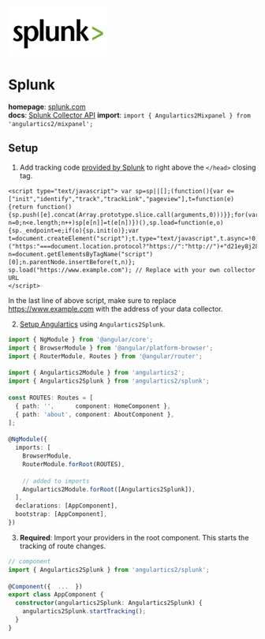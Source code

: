 <img 
    src="../../../assets/svg/splunk.svg" 
    alt="Splunk logo"
    height="100px"
    width="200px" />

# Splunk
__homepage__: [splunk.com](https://www.splunk.com/)  
__docs__: [Splunk Collector API](https://github.com/splunk/splunk-demo-collector-for-analyticsjs#api) 
__import__: `import { Angulartics2Mixpanel } from 'angulartics2/mixpanel';`  

## Setup
1. Add tracking code [provided by Splunk](https://www.splunk.com/blog/2013/10/17/still-using-3rd-party-web-analytics-providers-build-your-own-using-splunk.html) to right above the `</head>` closing tag. 
  ```
  <script type="text/javascript"> var sp=sp||[];(function(){var e=["init","identify","track","trackLink","pageview"],t=function(e){return function(){sp.push([e].concat(Array.prototype.slice.call(arguments,0)))}};for(var n=0;n<e.length;n++)sp[e[n]]=t(e[n])})(),sp.load=function(e,o){sp._endpoint=e;if(o){sp.init(o)};var t=document.createElement("script");t.type="text/javascript",t.async=!0,t.src=("https:"===document.location.protocol?"https://":"http://")+"d21ey8j28ejz92.cloudfront.net/analytics/v1/sp.min.js";var n=document.getElementsByTagName("script")[0];n.parentNode.insertBefore(t,n)};
  sp.load("https://www.example.com"); // Replace with your own collector URL
  </script>
  ```
  In the last line of above script, make sure to replace https://www.example.com with the address of your data collector.
  
2. [Setup Angulartics](https://github.com/angulartics/angulartics2/tree/next#installation) using `Angulartics2Splunk`.
```ts
import { NgModule } from '@angular/core';
import { BrowserModule } from '@angular/platform-browser';
import { RouterModule, Routes } from '@angular/router';

import { Angulartics2Module } from 'angulartics2';
import { Angulartics2Splunk } from 'angulartics2/splunk';

const ROUTES: Routes = [
  { path: '',      component: HomeComponent },
  { path: 'about', component: AboutComponent },
];

@NgModule({
  imports: [
    BrowserModule,
    RouterModule.forRoot(ROUTES),

    // added to imports
    Angulartics2Module.forRoot([Angulartics2Splunk]),
  ],
  declarations: [AppComponent],
  bootstrap: [AppComponent],
})
```
3. __Required__: Import your providers in the root component. This starts the tracking of route changes.
```ts
// component
import { Angulartics2Splunk } from 'angulartics2/splunk';

@Component({  ...  })
export class AppComponent {
  constructor(angulartics2Splunk: Angulartics2Splunk) {
    angulartics2Splunk.startTracking();
  }
}
```
